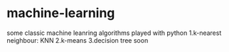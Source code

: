 machine-learning
================
some classic machine leanring algorithms played with python
1.k-nearest neighbour: KNN
2.k-means
3.decision tree soon
